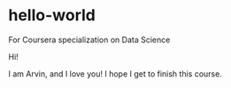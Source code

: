 # hello-world
For Coursera specialization on Data Science

Hi!

I am Arvin, and I love you! I hope I get to finish this course.
